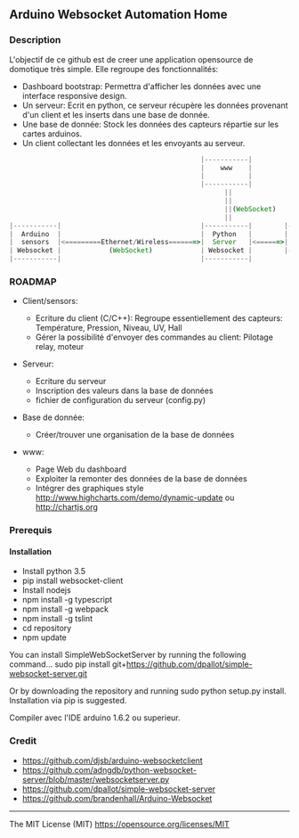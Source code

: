 ## Arduino Websocket Automation Home

### Description
L'objectif de ce github est de creer une application opensource de domotique très simple. Elle regroupe des fonctionnalités:
- Dashboard bootstrap: Permettra d'afficher les données avec une interface responsive design.
- Un serveur: Ecrit en python, ce serveur récupère les données provenant d'un client et les inserts dans une base de donnée.
- Une base de donnée: Stock les données des capteurs répartie sur les cartes arduinos.
- Un client collectant les données et les envoyants au serveur.

```Javascript
                                                |-----------|
                                                |    www    |
                                                |           |
                                                |-----------| 
                                                      ||
                                                      ||
                                                      ||(WebSocket)
                                                      ||
|-----------|                                   |-----------|        |-----------|
|  Arduino  |                                   |  Python   |        | Data Base |
|  sensors  |<=========Ethernet/Wireless=======>|  Server   |<======>|  SQLlite  |
| Websocket |            (WebSocket)            | Websocket |        |-----------|
|-----------|                                   |-----------|
```

### ROADMAP

- Client/sensors:
	- Ecriture du client (C/C++): Regroupe essentiellement des capteurs: Température, Pression, Niveau, UV, Hall
	- Gérer la possibilité d'envoyer des commandes au client: Pilotage relay, moteur

- Serveur:
	- Ecriture du serveur
	- Inscription des valeurs dans la base de données
	- fichier de configuration du serveur (config.py)

- Base de donnée:
	- Créer/trouver une organisation de la base de données

- www:
	- Page Web du dashboard
	- Exploiter la remonter des données de la base de données
	- Intégrer des graphiques style http://www.highcharts.com/demo/dynamic-update ou http://chartjs.org

### Prerequis

#### Installation

- Install python 3.5
- pip install websocket-client
- Install nodejs
- npm install -g typescript
- npm install -g webpack
- npm install -g tslint
- cd repository
- npm update

You can install SimpleWebSocketServer by running the following command...
sudo pip install git+https://github.com/dpallot/simple-websocket-server.git

Or by downloading the repository and running sudo python setup.py install.
Installation via pip is suggested.

Compiler avec l'IDE arduino 1.6.2 ou superieur.


### Credit

- https://github.com/djsb/arduino-websocketclient
- https://github.com/adngdb/python-websocket-server/blob/master/websocketserver.py
- https://github.com/dpallot/simple-websocket-server
- https://github.com/brandenhall/Arduino-Websocket

---------------------
The MIT License (MIT) https://opensource.org/licenses/MIT
